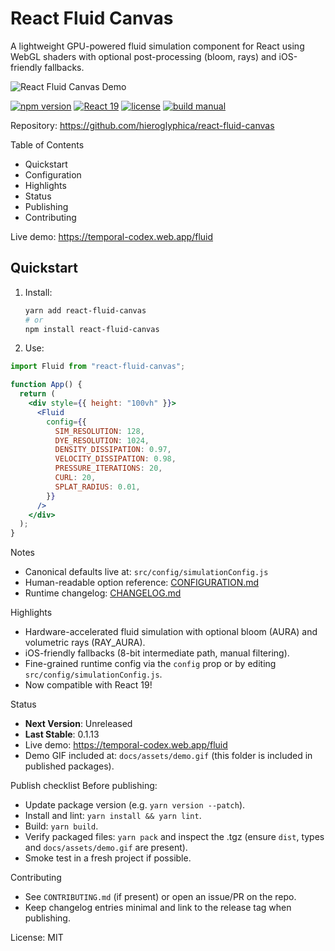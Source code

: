 # React Fluid Canvas

A lightweight GPU-powered fluid simulation component for React using WebGL shaders with optional post-processing (bloom, rays) and iOS-friendly fallbacks.

![React Fluid Canvas Demo](https://raw.githubusercontent.com/hieroglyphica/react-fluid-canvas/main/docs/assets/demo.gif)

[![npm version](https://img.shields.io/npm/v/react-fluid-canvas.svg)](https://www.npmjs.com/package/react-fluid-canvas)
[![React 19](https://img.shields.io/badge/React-19-blue.svg)](https://react.dev)
[![license](https://img.shields.io/badge/license-MIT-blue.svg)](LICENSE)
[![build manual](https://img.shields.io/badge/build-manual-yellow.svg)](#)

Repository: https://github.com/hieroglyphica/react-fluid-canvas

Table of Contents
- Quickstart
- Configuration
- Highlights
- Status
- Publishing
- Contributing

Live demo: https://temporal-codex.web.app/fluid

## Quickstart

1. Install:
   ```bash
   yarn add react-fluid-canvas
   # or
   npm install react-fluid-canvas
   ```

2. Use:
```jsx
import Fluid from "react-fluid-canvas";

function App() {
  return (
    <div style={{ height: "100vh" }}>
      <Fluid
        config={{
          SIM_RESOLUTION: 128,
          DYE_RESOLUTION: 1024,
          DENSITY_DISSIPATION: 0.97,
          VELOCITY_DISSIPATION: 0.98,
          PRESSURE_ITERATIONS: 20,
          CURL: 20,
          SPLAT_RADIUS: 0.01,
        }}
      />
    </div>
  );
}
```
Notes
- Canonical defaults live at: `src/config/simulationConfig.js`
- Human-readable option reference: [CONFIGURATION.md](./CONFIGURATION.md)
- Runtime changelog: [CHANGELOG.md](./CHANGELOG.md)

Highlights
- Hardware-accelerated fluid simulation with optional bloom (AURA) and volumetric rays (RAY_AURA).
- iOS-friendly fallbacks (8-bit intermediate path, manual filtering).
- Fine-grained runtime config via the `config` prop or by editing `src/config/simulationConfig.js`.
- Now compatible with React 19!

Status
- **Next Version**: Unreleased
- **Last Stable**: 0.1.13
- Live demo: https://temporal-codex.web.app/fluid
- Demo GIF included at: `docs/assets/demo.gif` (this folder is included in published packages).

Publish checklist
Before publishing:
- Update package version (e.g. `yarn version --patch`).
- Install and lint: `yarn install && yarn lint`.
- Build: `yarn build`.
- Verify packaged files: `yarn pack` and inspect the .tgz (ensure `dist`, types and `docs/assets/demo.gif` are present).
- Smoke test in a fresh project if possible.

Contributing
- See `CONTRIBUTING.md` (if present) or open an issue/PR on the repo.
- Keep changelog entries minimal and link to the release tag when publishing.

License: MIT

